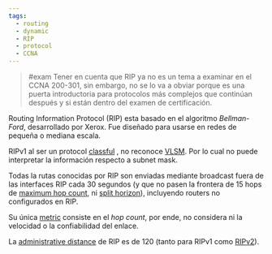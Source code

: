 ```yaml
---
tags:
  - routing
  - dynamic
  - RIP
  - protocol
  - CCNA
---
```


> #exam Tener en cuenta que RIP ya no es un tema a examinar en el CCNA 200-301, sin embargo, no se lo va a obviar porque es una puerta introductoria para protocolos más complejos que continúan después y si están dentro del examen de certificación. 

Routing Information Protocol (RIP) esta basado en el algoritmo _Bellman-Ford_, desarrollado por Xerox. Fue diseñado para usarse en redes de pequeña o mediana escala.

RIPv1 al ser un protocol [classful](classful.md) , no reconoce [VLSM](../VLSM.md). Por lo cual no puede interpretar la información respecto a subnet mask.   

Todas la rutas conocidas por RIP son enviadas mediante broadcast fuera de las interfaces RIP cada 30 segundos (y que no pasen la frontera de 15 hops de [maximum hop count](maximum%20hop%20count.md), ni [split horizon](split%20horizon.md)), incluyendo routers no configurados en RIP. 

Su única [metric](metric%20(legacy).md)  consiste en el _hop count_, por ende, no considera ni la velocidad o la confiabilidad del enlace. 

La [administrative distance](administrative%20distance.md)  de RIP es de 120 (tanto para RIPv1 como [RIPv2](RIPv2.md)). 
